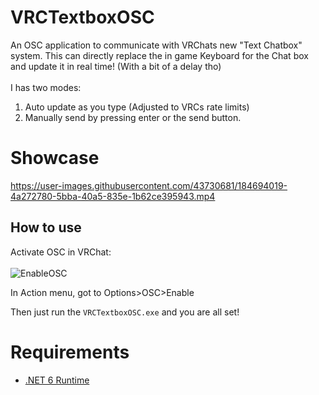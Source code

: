 # VRCTextboxOSC

An OSC application to communicate with VRChats new "Text Chatbox" system. This can directly replace the in game Keyboard for the Chat box and update it in real time! (With a bit of a delay tho) <br><br>
I has two modes:
1. Auto update as you type (Adjusted to VRCs rate limits)
2. Manually send by pressing enter or the send button.

# Showcase



https://user-images.githubusercontent.com/43730681/184694019-4a272780-5bba-40a5-835e-1b62ce395943.mp4



## How to use

Activate OSC in VRChat: <br/><br/>
![EnableOSC](https://user-images.githubusercontent.com/43730681/172059335-db3fd6f9-86ae-4f6a-9542-2a74f47ff826.gif)

In Action menu, got to Options>OSC>Enable <br/>

Then just run the ```VRCTextboxOSC.exe``` and you are all set! <br/>

# Requirements

- [.NET 6 Runtime](https://dotnet.microsoft.com/en-us/download/dotnet/6.0/runtime)
